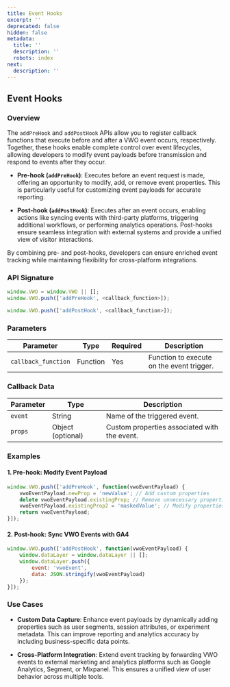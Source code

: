 ```yaml
---
title: Event Hooks
excerpt: ''
deprecated: false
hidden: false
metadata:
  title: ''
  description: ''
  robots: index
next:
  description: ''
---
```

## Event Hooks

### Overview

The `addPreHook` and `addPostHook` APIs allow you to register callback functions that execute before and after a VWO event occurs, respectively. Together, these hooks enable complete control over event lifecycles, allowing developers to modify event payloads before transmission and respond to events after they occur.  

* **Pre-hook (`addPreHook`)**: Executes before an event request is made, offering an opportunity to modify, add, or remove event properties. This is particularly useful for customizing event payloads for accurate reporting.  

* **Post-hook (`addPostHook`)**: Executes after an event occurs, enabling actions like syncing events with third-party platforms, triggering additional workflows, or performing analytics operations. Post-hooks ensure seamless integration with external systems and provide a unified view of visitor interactions.  

By combining pre- and post-hooks, developers can ensure enriched event tracking while maintaining flexibility for cross-platform integrations.  

### API Signature

```javascript
window.VWO = window.VWO || [];
window.VWO.push(['addPreHook', <callback_function>]);

window.VWO.push(['addPostHook', <callback_function>]);
```

### Parameters

| Parameter           | Type     | Required | Description                               |
| ------------------- | -------- | -------- | ----------------------------------------- |
| `callback_function` | Function | Yes      | Function to execute on the event trigger. |

### Callback Data

| Parameter | Type              | Description                                  |
| --------- | ----------------- | -------------------------------------------- |
| `event`   | String            | Name of the triggered event.                 |
| `props`   | Object (optional) | Custom properties associated with the event. |

### Examples

#### 1. Pre-hook: Modify Event Payload

```javascript
window.VWO.push(['addPreHook', function(vwoEventPayload) {
    vwoEventPayload.newProp = 'newValue'; // Add custom properties
    delete vwoEventPayload.existingProp; // Remove unnecessary properties
    vwoEventPayload.existingProp2 = 'maskedValue'; // Modify properties as needed
    return vwoEventPayload;
}]);
```

#### 2. Post-hook: Sync VWO Events with GA4

```javascript
window.VWO.push(['addPostHook', function(vwoEventPayload) {
    window.dataLayer = window.dataLayer || [];
    window.dataLayer.push({
        event: 'vwoEvent',
        data: JSON.stringify(vwoEventPayload)
    });
}]);
```

### Use Cases

* **Custom Data Capture**: Enhance event payloads by dynamically adding properties such as user segments, session attributes, or experiment metadata. This can improve reporting and analytics accuracy by including business-specific data points.  

* **Cross-Platform Integration**: Extend event tracking by forwarding VWO events to external marketing and analytics platforms such as Google Analytics, Segment, or Mixpanel. This ensures a unified view of user behavior across multiple tools.

